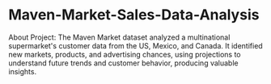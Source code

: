 # Maven-Market-Sales-Data-Analysis
About Project: The Maven Market dataset analyzed a multinational supermarket's customer data from the US, Mexico, and Canada. It identified new markets, products, and advertising chances, using projections to understand future trends and customer behavior, producing valuable insights.
